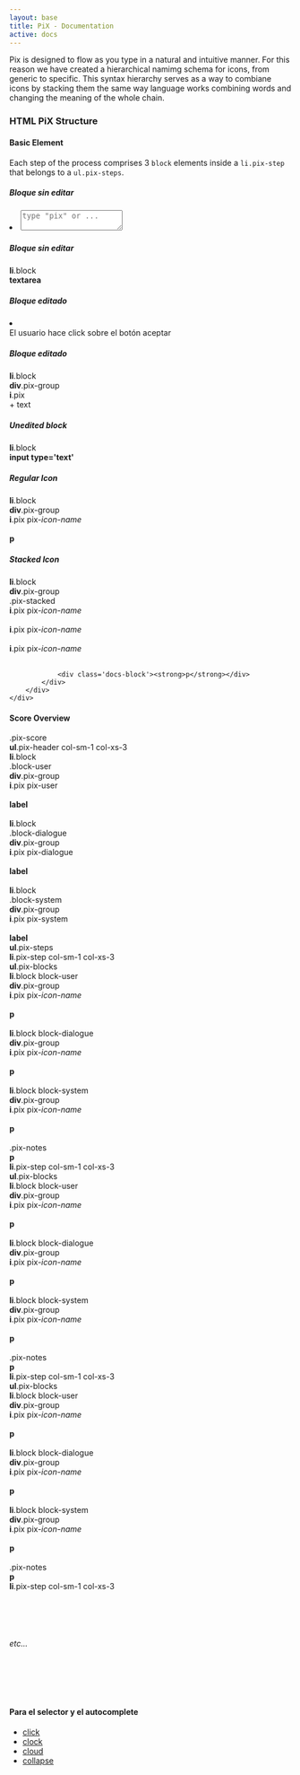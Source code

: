 ```yaml
---
layout: base
title: PiX - Documentation
active: docs
---
```


<p>Pix is designed to flow as you type in a natural and intuitive manner. For this reason we have created a hierarchical namimg schema for icons, from generic to specific. This syntax hierarchy serves as a way to combiane icons by stacking them the same way language works combining words and changing the meaning of the whole chain.</p>

<h3>HTML PiX Structure</h3>
<h4>Basic Element</h4>
Each step of the process comprises 3 <code>block</code> elements inside a <code>li.pix-step</code> that belongs to a <code>ul.pix-steps</code>.


<div class="row">
	<div class="col-md-3">
		<h5>Bloque sin editar</h5>
		<li class='block'>
			<textarea placeholder='type "pix" or ...'></textarea>
		</li>
	</div>
	<div class="col-md-3">
		<h5>Bloque sin editar</h5>
		<div class='docs-block'>
			<strong>li</strong>.block<br>
			<div class='docs-block docs-bk'>
				<strong>textarea</strong>
			</div>
		</div>
	</div>
	<div class="col-md-3">
		<h5>Bloque editado</h5>
		<li class='block'>
			<div class="pix-group">
				<i class="pix pix-click"></i>El usuario hace click sobre el botón aceptar
			</div>
		</li>
	</div>
	<div class="col-md-3">
		<h5>Bloque editado</h5>
		<div class="docs-block">
			<strong>li</strong>.block
			<div class="docs-block">
				<strong>div</strong>.pix-group<br>
				<div class="docs-block">
					<strong>i</strong>.pix 
				</div> + text
			</div>
		</div>
	</div>
</div>
<div class='row'>
	<div class='col-md-2'>
		<h5>Unedited block</h5>
		<div class='docs-block'>
			<strong>li</strong>.block<br>
			<div class='docs-block docs-bk'>
				<strong>input type='text'</strong>
			</div>
		</div>
	</div>
	<div class='col-md-2'>
		<h5>Regular Icon</h5>
		<div class='docs-block'>
			<strong>li</strong>.block<br>
			<div class='docs-block docs-bk'>
				<strong>div</strong>.pix-group<br>
				<div class='docs-block'>
					<strong>i</strong>.pix pix-<em>icon-name</em><br>
				</div><br>
				<div class='docs-block'>
					<strong>p</strong><br>
				</div>
			</div>
		</div>
	</div>
		<div class='col-md-2'>
		<h5>Stacked Icon</h5>
		<div class='docs-block'>
			<strong>li</strong>.block<br>
			<div class='docs-block docs-bk'>
				<strong>div</strong>.pix-group<br>
				<div class='docs-block'>
					.pix-stacked<br>
					<div class='docs-block'><strong>i</strong>.pix pix-<em>icon-name</em></div><br>
					<div class='docs-block'><strong>i</strong>.pix pix-<em>icon-name</em></div><br>
					<div class='docs-block'><strong>i</strong>.pix pix-<em>icon-name</em></div><br>
				</div>
				
				<div class='docs-block'><strong>p</strong></div>
			</div>
		</div>
	</div>
</div>

<h4>Score Overview</h4>
<div class='docs-block'>
	.pix-score<br>
	<div class='docs-block docs-bk'>
		<strong>ul</strong>.pix-header col-sm-1 col-xs-3<br>
		<div class='docs-block docs-bk'>
			<strong>li</strong>.block<br>
			.block-user<br>
			<div class='docs-block docs-bk'>
				<strong>div</strong>.pix-group<br>
				<div class='docs-block docs-bk'><strong>i</strong>.pix pix-user</div><br>
				<div class='docs-block docs-bk'><strong>label</strong></div>
			</div>
		</div><br>
		<div class='docs-block docs-bk'>
			<strong>li</strong>.block<br>
			.block-dialogue<br>
			<div class='docs-block docs-bk'>
				<strong>div</strong>.pix-group<br>
				<div class='docs-block docs-bk'><strong>i</strong>.pix pix-dialogue</div><br>
				<div class='docs-block docs-bk'><strong>label</strong></div>
			</div>
		</div><br>
		<div class='docs-block docs-bk'>
			<strong>li</strong>.block<br>
			.block-system<br>
			<div class='docs-block docs-bk'>
				<strong>div</strong>.pix-group<br>
				<div class='docs-block docs-bk'><strong>i</strong>.pix pix-system</div><br>
				<div class='docs-block docs-bk'><strong>label</strong></div>
			</div>
		</div>
	</div>
	<div class='docs-block'>
		<strong>ul</strong>.pix-steps<br>
		<div class='docs-block'>
			<strong>li</strong>.pix-step col-sm-1 col-xs-3<br>
			<div class='docs-block'>
				<strong>ul</strong>.pix-blocks<br>
				<div class='docs-block'>
					<strong>li</strong>.block block-user<br>
					<div class='docs-block'>
						<strong>div</strong>.pix-group<br>
						<div class='docs-block'><strong>i</strong>.pix pix-<em>icon-name</em></div><br>
						<div class='docs-block'><strong>p</strong></div>
					</div>
				</div><br>
				<div class='docs-block'>
					<strong>li</strong>.block block-dialogue<br>
					<div class='docs-block'>
						<strong>div</strong>.pix-group<br>
						<div class='docs-block'><strong>i</strong>.pix pix-<em>icon-name</em></div><br>
						<div class='docs-block'><strong>p</strong></div>
					</div>
				</div><br>
				<div class='docs-block'>
					<strong>li</strong>.block block-system<br>
					<div class='docs-block'>
						<strong>div</strong>.pix-group<br>
						<div class='docs-block'><strong>i</strong>.pix pix-<em>icon-name</em></div><br>
						<div class='docs-block'><strong>p</strong></div>
					</div>
				</div><br>
				<div class='docs-block'>
					.pix-notes<br>
					<div class='docs-block'><strong>p</strong>
					</div>
				</div>
			</div>
		</div>
		<div class='docs-block'>
			<strong>li</strong>.pix-step col-sm-1 col-xs-3<br>
			<div class='docs-block'>
				<strong>ul</strong>.pix-blocks<br>
				<div class='docs-block'>
					<strong>li</strong>.block block-user<br>
					<div class='docs-block'>
						<strong>div</strong>.pix-group<br>
						<div class='docs-block'><strong>i</strong>.pix pix-<em>icon-name</em></div><br>
						<div class='docs-block'><strong>p</strong></div>
					</div>
				</div><br>
				<div class='docs-block'>
					<strong>li</strong>.block block-dialogue<br>
					<div class='docs-block'>
						<strong>div</strong>.pix-group<br>
						<div class='docs-block'><strong>i</strong>.pix pix-<em>icon-name</em></div><br>
						<div class='docs-block'><strong>p</strong></div>
					</div>
				</div><br>
				<div class='docs-block'>
					<strong>li</strong>.block block-system<br>
					<div class='docs-block'>
						<strong>div</strong>.pix-group<br>
						<div class='docs-block'><strong>i</strong>.pix pix-<em>icon-name</em></div><br>
						<div class='docs-block'><strong>p</strong></div>
					</div>
				</div><br>
				<div class='docs-block'>
					.pix-notes<br>
					<div class='docs-block'><strong>p</strong>
					</div>
				</div>
			</div>
		</div>
		<div class='docs-block'>
			<strong>li</strong>.pix-step col-sm-1 col-xs-3<br>
			<div class='docs-block'>
				<strong>ul</strong>.pix-blocks<br>
				<div class='docs-block'>
					<strong>li</strong>.block block-user<br>
					<div class='docs-block'>
						<strong>div</strong>.pix-group<br>
						<div class='docs-block'><strong>i</strong>.pix pix-<em>icon-name</em></div><br>
						<div class='docs-block'><strong>p</strong></div>
					</div>
				</div><br>
				<div class='docs-block'>
					<strong>li</strong>.block block-dialogue<br>
					<div class='docs-block'>
						<strong>div</strong>.pix-group<br>
						<div class='docs-block'><strong>i</strong>.pix pix-<em>icon-name</em></div><br>
						<div class='docs-block'><strong>p</strong></div>
					</div>
				</div><br>
				<div class='docs-block'>
					<strong>li</strong>.block block-system<br>
					<div class='docs-block'>
						<strong>div</strong>.pix-group<br>
						<div class='docs-block'><strong>i</strong>.pix pix-<em>icon-name</em></div><br>
						<div class='docs-block'><strong>p</strong></div>
					</div>
				</div><br>
				<div class='docs-block'>
					.pix-notes<br>
					<div class='docs-block'><strong>p</strong>
					</div>
				</div>
			</div>
		</div>
		<div class='docs-block'>
			<strong>li</strong>.pix-step col-sm-1 col-xs-3<br>
			<br>
			<br>
			<br>
			<br>
			<br>
			<em>etc...</em>
			<br>
			<br>
			<br>
			<br>
			<br>
			<br>
		</div>
	</div>
</div>

<h4>Para el selector y el autocomplete</h4>
<ul class="select nav nav-stacked pix-ul">
	<li><a href="#"><i class="pix pix-fw pix-click"></i> click</a></li>
	<li><a href="#"><i class="pix pix-fw pix-clock"></i> clock</a></li>
	<li><a href="#"><i class="pix pix-fw pix-cloud"></i> cloud</a></li>
	<li><a href="#"><i class="pix pix-fw pix-collapse"></i> collapse</a></li>
</ul>